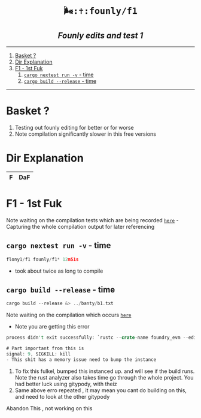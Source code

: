 <h1 align="center"><code> 🌬️:✝️:founly/f1 </code></h1>
<h2 align="center"><i> Founly edits and test 1</i></h2>

----
1. [Basket ?](#basket-)
2. [Dir Explanation](#dir-explanation)
3. [F1 - 1st Fuk](#f1---1st-fuk)
   1. [`cargo nextest run -v` - time](#cargo-nextest-run--v---time)
   2. [`cargo build --release` - time](#cargo-build---release---time)

----

# Basket ? 

1. Testing out founly editing for better or for worse 
2. Note compilation significantly slower in this free versions

# Dir Explanation 

F | DaF
|:--:|:--:|

# F1 - 1st Fuk 

Note waiting on the compilation tests which are being recorded [`here`](./banty/n1.txt) - Capturing the whole compilation output for later referencing

## `cargo nextest run -v` - time 

```js
flony1/f1 founly/f1*​ 12m51s 
```
- took about twice as long to compile 

## `cargo build --release` - time 

```rs
cargo build --release &> ../banty/b1.txt 
```

Note waiting on the compilation which occurs [`here`](./banty/b1.txt)
- Note you are getting this error 

```rs 
process didn't exit successfully: `rustc --crate-name foundry_evm --edition=2021 evm/src/lib.rs --error-format=json --json=diagnostic-rendered-ansi,artifacts,future-incompat --crate-type lib --emit=dep-info,metadata,link -C opt-level=s -C panic=abort -C linker-plugin-lto -C codegen-units=1 -C debuginfo=0 -C metadata=3ee26b3925534395 -C extra-filename=-3ee26b3925534395 --out-dir /workspaces/flony1/f1/target/release/deps -C strip=symbols -L dependency=/workspaces/flony1/f1/target/release/deps --extern auto_impl=/workspaces/flony1/f1/target/release/deps/libauto_impl-ee8789e45f41d01e.so --extern bytes=/workspaces/flony1/f1/target/release/deps/libbytes-9d19b62ca5edbbbd.rmeta --extern ethers=/workspaces/flony1/f1/target/release/deps/libethers-38b6e44d37becacf.rmeta --extern eyre=/workspaces/flony1/f1/target/release/deps/libeyre-165af892341f9fac.rmeta --extern foundry_common=/workspaces/flony1/f1/target/release/deps/libfoundry_common-1ac37b731d260add.rmeta --extern foundry_config=/workspaces/flony1/f1/target/release/deps/libfoundry_config-31f4582d87422308.rmeta --extern foundry_macros=/workspaces/flony1/f1/target/release/deps/libfoundry_macros-e39f64580b8b6d52.rmeta --extern futures=/workspaces/flony1/f1/target/release/deps/libfutures-1ae50cde159cda02.rmeta --extern hashbrown=/workspaces/flony1/f1/target/release/deps/libhashbrown-9a09214b8d7a37c8.rmeta --extern hex=/workspaces/flony1/f1/target/release/deps/libhex-b3636f499f629989.rmeta --extern itertools=/workspaces/flony1/f1/target/release/deps/libitertools-71ad8a32c3232199.rmeta --extern jsonpath_lib=/workspaces/flony1/f1/target/release/deps/libjsonpath_lib-40ae717dafb92f93.rlib --extern once_cell=/workspaces/flony1/f1/target/release/deps/libonce_cell-a61683508615d138.rmeta --extern ordered_float=/workspaces/flony1/f1/target/release/deps/libordered_float-e99b7303a8f0ee39.rmeta --extern parking_lot=/workspaces/flony1/f1/target/release/deps/libparking_lot-e2250ee5d638d38b.rmeta --extern proptest=/workspaces/flony1/f1/target/release/deps/libproptest-1fbbab70deac8942.rmeta --extern revm=/workspaces/flony1/f1/target/release/deps/librevm-f703805a63845e96.rmeta --extern semver=/workspaces/flony1/f1/target/release/deps/libsemver-35306dbe8f075bcd.rmeta --extern serde=/workspaces/flony1/f1/target/release/deps/libserde-433c07677b486297.rmeta --extern serde_json=/workspaces/flony1/f1/target/release/deps/libserde_json-e461003c0b18d075.rmeta --extern thiserror=/workspaces/flony1/f1/target/release/deps/libthiserror-b10a84c0c01dae67.rmeta --extern tokio=/workspaces/flony1/f1/target/release/deps/libtokio-32c642b81aff788f.rmeta --extern tracing=/workspaces/flony1/f1/target/release/deps/libtracing-86b4084f2e53ea82.rmeta --extern url=/workspaces/flony1/f1/target/release/deps/liburl-c29ba939eba6250f.rmeta --extern yansi=/workspaces/flony1/f1/target/release/deps/libyansi-7cfa1b16a877f83e.rmeta -L native=/workspaces/flony1/f1/target/release/build/ring-3f3f3411d111fd21/out -L native=/workspaces/flony1/f1/target/release/build/hidapi-rusb-17bdc046f1b7ba88/out -L native=/workspaces/flony1/f1/target/release/build/libusb1-sys-32d6d7100ae780da/out -L native=/workspaces/flony1/f1/target/release/build/secp256k1-sys-83b7e70b6ca3be87/out` (signal: 9, SIGKILL: kill)

# Part important from this is 
signal: 9, SIGKILL: kill 
- This shit has a memory issue need to bump the instance


```

1. To fix this fulkel, bumped this instanced up. and will see if the build runs. Note the rust analyzer also takes time go through the whole project. You had better luck using gitypody, with theiz
2. Same above erro repeated , it may mean you cant do building on this, and need to look at the other gitypody 
 

Abandon This , not working on this 
